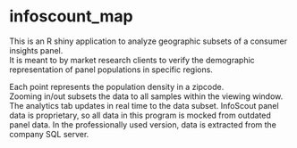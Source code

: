 # infoscount_map
This is an R shiny application to analyze geographic subsets of a consumer insights panel.  
It is meant to by market research clients to verify the demographic representation of panel populations in specific regions.  

Each point represents the population density in a zipcode.  
Zooming in/out subsets the data to all samples within the viewing window.  The analytics tab updates in real time to the data subset.
InfoScout panel data is proprietary, so all data in this program is mocked from outdated panel data. 
In the professionally used version, data is extracted from the company SQL server.
